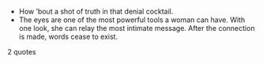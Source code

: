 - How ’bout a shot of truth in that denial cocktail.
 - The eyes are one of the most powerful tools a woman can have. With one look, she can relay the most intimate message. After the connection is made, words cease to exist.

2 quotes